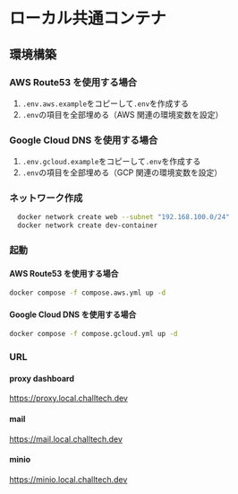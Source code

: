 # ローカル共通コンテナ

## 環境構築

### AWS Route53 を使用する場合

1. `.env.aws.example`をコピーして`.env`を作成する
2. `.env`の項目を全部埋める（AWS 関連の環境変数を設定）

### Google Cloud DNS を使用する場合

1. `.env.gcloud.example`をコピーして`.env`を作成する
2. `.env`の項目を全部埋める（GCP 関連の環境変数を設定）

### ネットワーク作成

```sh
  docker network create web --subnet "192.168.100.0/24"
  docker network create dev-container
```

### 起動

#### AWS Route53 を使用する場合

```sh
docker compose -f compose.aws.yml up -d
```

#### Google Cloud DNS を使用する場合

```sh
docker compose -f compose.gcloud.yml up -d
```

### URL

#### proxy dashboard

https://proxy.local.challtech.dev

#### mail

https://mail.local.challtech.dev

#### minio

https://minio.local.challtech.dev
